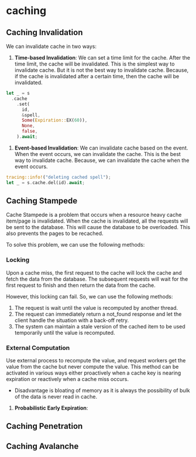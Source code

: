 # caching

## Caching Invalidation

We can invalidate cache in two ways:

1. **Time-based Invalidation**: We can set a time limit for the cache. After the time limit, the cache will be invalidated. This is the simplest way to invalidate cache. But it is not the best way to invalidate cache. Because, if the cache is invalidated after a certain time, then the cache will be invalidated.

```rust
let _ = s
  .cache
    .set(
      id,
      &spell,
      Some(Expiration::EX(60)),
      None,
      false,
    ).await;
```

1. **Event-based Invalidation**: We can invalidate cache based on the event. When the event occurs, we can invalidate the cache. This is the best way to invalidate cache. Because, we can invalidate the cache when the event occurs.

```rust
tracing::info!("deleting cached spell");
let _ = s.cache.del(id).await;
```

## Caching Stampede

Cache Stampede is a problem that occurs when a resource heavy cache item/page is invalidated. When the cache is invalidated, all the requests will be sent to the database. This will cause the database to be overloaded. This also prevents the pages to be recached.

To solve this problem, we can use the following methods:

### Locking

Upon a cache miss, the first request to the cache will lock the cache and fetch the data from the database. The subsequent requests will wait for the first request to finish and then return the data from the cache.

However, this locking can fail. So, we can use the following methods:

1. The request is wait until the value is recomputed by another thread.
2. The request can immediately return a not_found response and let the client handle the situation with a back-off retry.
3. The system can maintain a stale version of the cached item to be used temporarily until the value is recomputed.

### External Computation

Use external process to recompute the value, and request workers get the value from the cache but never compute the value.
This method can be activated in various ways either proactively when a cache key is nearing expiration or reactively when a cache miss occurs.

- Disadvantage is bloating of memory as it is always the possibility of bulk of the data is never read in cache.

1. **Probabilistic Early Expiration**:

## Caching Penetration

## Caching Avalanche
